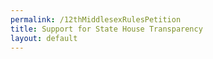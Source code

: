 ```yaml
---
permalink: /12thMiddlesexRulesPetition
title: Support for State House Transparency
layout: default
---
```

<script charset="utf-8" type="text/javascript" src="//js.hsforms.net/forms/shell.js"></script>

<script>
  hbspt.forms.create({
	portalId: "6201350",
	formId: "b0bdac35-3945-4240-ad6c-4828e8d3355d"
});
</script>